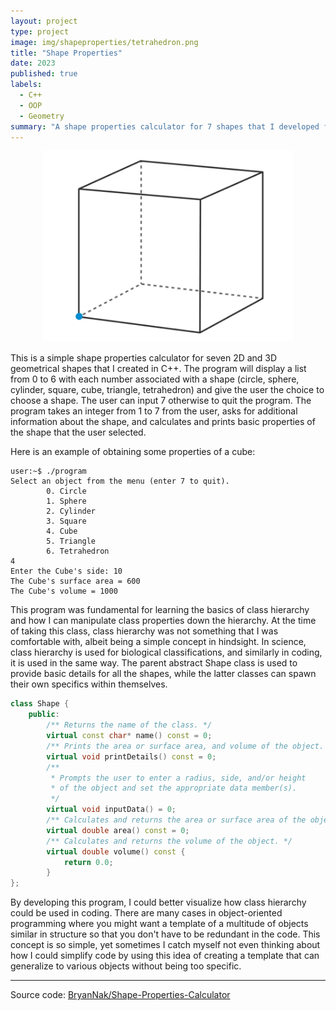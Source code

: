 ```yaml
---
layout: project
type: project
image: img/shapeproperties/tetrahedron.png
title: "Shape Properties"
date: 2023
published: true
labels:
  - C++
  - OOP
  - Geometry
summary: "A shape properties calculator for 7 shapes that I developed for ICS 212."
---
```

<p align="center">
<img class="img-fluid" width="400" src="../img/shapeproperties/cube.png">
</p>
 This is a simple shape properties calculator for seven 2D and 3D geometrical shapes that I created in C++. The program will display a list from 0 to 6 with each number associated with a shape (circle, sphere, cylinder, square, cube, triangle, tetrahedron) and give the user the choice to choose a shape. The user can input 7 otherwise to quit the program. The program takes an integer from 1 to 7 from the user, asks for additional information about the shape, and calculates and prints basic properties of the shape that the user selected.

Here is an example of obtaining some properties of a cube:


```
user:~$ ./program
Select an object from the menu (enter 7 to quit).
        0. Circle
        1. Sphere
        2. Cylinder
        3. Square
        4. Cube
        5. Triangle
        6. Tetrahedron
4
Enter the Cube's side: 10
The Cube's surface area = 600
The Cube's volume = 1000
```

This program was fundamental for learning the basics of class hierarchy and how I can manipulate class properties down the hierarchy. At the time of taking this class, class hierarchy was not something that I was comfortable with, albeit being a simple concept in hindsight. In science, class hierarchy is used for biological classifications, and similarly in coding, it is used in the same way. The parent abstract Shape class is used to provide basic details for all the shapes, while the latter classes can spawn their own specifics within themselves.

```cpp
class Shape {
	public:
		/** Returns the name of the class. */
		virtual const char* name() const = 0;
		/** Prints the area or surface area, and volume of the object. */
		virtual void printDetails() const = 0;
		/**
		 * Prompts the user to enter a radius, side, and/or height
		 * of the object and set the appropriate data member(s).
		 */
		virtual void inputData() = 0;
		/** Calculates and returns the area or surface area of the object. */
		virtual double area() const = 0;
		/** Calculates and returns the volume of the object. */
		virtual double volume() const {
			return 0.0;
		}     
};   
```
By developing this program, I could better visualize how class hierarchy could be used in coding. There are many cases in object-oriented programming where you might want a template of a multitude of objects similar in structure so that you don't have to be redundant in the code. This concept is so simple, yet sometimes I catch myself not even thinking about how I could simplify code by using this idea of creating a template that can generalize to various objects without being too specific.
<hr>

Source code: <a href="https://github.com/BryanNak/Shape-Properties-Calculator"><i class="large github icon "></i>BryanNak/Shape-Properties-Calculator</a>

